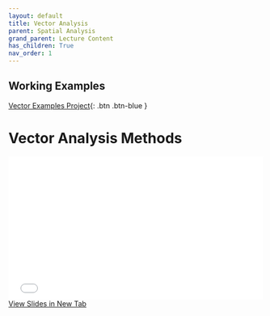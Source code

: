 ```yaml
---
layout: default
title: Vector Analysis
parent: Spatial Analysis
grand_parent: Lecture Content
has_children: True
nav_order: 1
---
```



## Working Examples


[Vector Examples Project](https://github.com/June-Skeeter/Module4_GEOS270/blob/main/data/Vector_Overlay_Exapmles.zip){: .btn .btn-blue }


# Vector Analysis Methods

<div style="overflow: hidden;
  padding-top: 56.25%;
  position: relative">
  <iframe src="content/VectorAnalysis.html" title="Processes" scrolling="no" frameborder="0"
    style="border: 0;
   height: 100%;
   left: 0;
   position: absolute;
   top: 0;
   width: 100%;">
   <p>Your browser does not support iframes.</p>
 </iframe>
</div>
<a href="content/VectorAnalysis.html" target="_blank">View Slides in New Tab</a>

